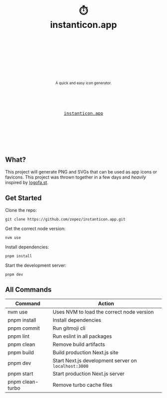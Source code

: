 <div align="center">
  <h1>
    <br/>
    <br/>
    ⏱️
    <br />
    instanticon.app
    <br />
    <br />
    <br />
    <br />
  </h1>
  <sup>
    <br />
    <br />
    <br />
    A quick and easy icon generator.
    <br />
  </sup>
  <br />
  <br />
  <br />
  <br />
  <pre><a href="https://instanticon.app">instanticon.app</a></pre>
  <br />
  <br />
  <br />
  <br />
  <br />
</div>

## What?

This project will generate PNG and SVGs that can be used as app icons or favicons. This project was thrown together in a few days and *heavily* inspired by [logofa.st](https://logofa.st/). 

## Get Started

Clone the repo:

```
git clone https://github.com/zepez/instanticon.app.git
```

Get the correct node version:

```
nvm use
```

Install dependencies: 

```
pnpm install
```

Start the development server: 

```
pnpm dev
```

## All Commands

| Command          | Action                                               |
|------------------|------------------------------------------------------|
| nvm use          | Uses NVM to load the correct node version            |
| pnpm install     | Install dependencies                                 |
| pnpm commit      | Run gitmoji cli                                      |
| pnpm lint        | Run eslint in all packages                           |
| pnpm clean       | Remove build artifacts                               |
| pnpm build       | Build production Next.js site                        |
| pnpm dev         | Start Next.js development server on `localhost:3000` |
| pnpm start       | Start production Next.js server                      |
| pnpm clean-turbo | Remove turbo cache files                             |